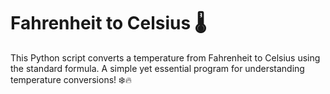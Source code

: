 # Fahrenheit to Celsius 🌡️  
This Python script converts a temperature from Fahrenheit to Celsius using the standard formula.
A simple yet essential program for understanding temperature conversions! ❄️🔥  
